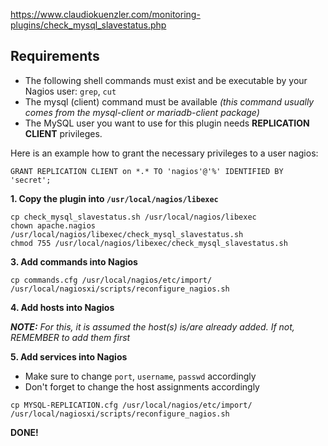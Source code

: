 https://www.claudiokuenzler.com/monitoring-plugins/check_mysql_slavestatus.php

## Requirements
- The following shell commands must exist and be executable by your Nagios user: `grep`, `cut`
- The mysql (client) command must be available *(this command usually comes from the mysql-client or mariadb-client package)*
- The MySQL user you want to use for this plugin needs **REPLICATION CLIENT** privileges.

Here is an example how to grant the necessary privileges to a user nagios:
```
GRANT REPLICATION CLIENT on *.* TO 'nagios'@'%' IDENTIFIED BY 'secret';
```

**1. Copy the plugin into `/usr/local/nagios/libexec`**

```
cp check_mysql_slavestatus.sh /usr/local/nagios/libexec
chown apache.nagios /usr/local/nagios/libexec/check_mysql_slavestatus.sh
chmod 755 /usr/local/nagios/libexec/check_mysql_slavestatus.sh
```

**3. Add commands into Nagios**
```
cp commands.cfg /usr/local/nagios/etc/import/
/usr/local/nagiosxi/scripts/reconfigure_nagios.sh
```

**4. Add hosts into Nagios**

**_NOTE:_** *For this, it is assumed the host(s) is/are already added. If not, REMEMBER to add them first*


**5. Add services into Nagios**
- Make sure to change `port`, `username`, `passwd` accordingly
- Don't forget to change the host assignments accordingly

```
cp MYSQL-REPLICATION.cfg /usr/local/nagios/etc/import/
/usr/local/nagiosxi/scripts/reconfigure_nagios.sh
```

**DONE!**

